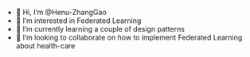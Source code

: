 - 👋 Hi, I’m @Henu-ZhangGao
- 👀 I’m interested in Federated Learning
- 🌱 I’m currently learning a couple of design patterns
- 💞️ I’m looking to collaborate on how to implement Federated Learning about health-care

<!---
Henu-ZhangGao/Henu-ZhangGao is a ✨ special ✨ repository because its `README.md` (this file) appears on your GitHub profile.
You can click the Preview link to take a look at your changes.
--->
